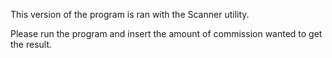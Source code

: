 This version of the program is ran with the Scanner utility.

Please run the program and insert the amount of commission wanted to get the result.
